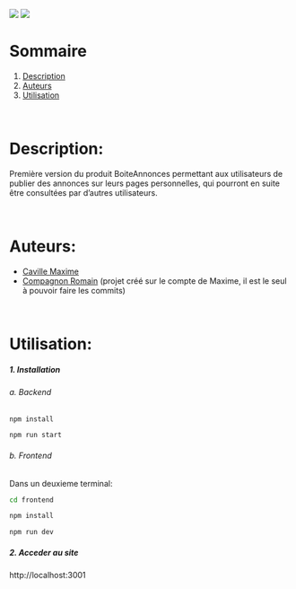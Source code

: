 ![](https://img.shields.io/badge/NESTJS-red?style=for-the-badge)
![](https://img.shields.io/badge/SQLite-blue?style=for-the-badge)

# Sommaire
1. [Description](#Description)
2. [Auteurs](#Auteurs)
3. [Utilisation](#Utilisation)

<br>

# <a name="Description">Description:</a>
Première version du produit BoiteAnnonces permettant aux utilisateurs de publier des annonces sur leurs pages personnelles, qui pourront en suite être consultées par d’autres utilisateurs. 

<br>

# <a name="Auteurs">Auteurs:</a>
- [Caville Maxime](https://github.com/ForgeOfficial)
- [Compagnon Romain](https://github.com/impelran) (projet créé sur le compte de Maxime, il est le seul à pouvoir faire les commits)

<br>

# <a name="Utilisation">Utilisation:</a>
##### 1. Installation
###### a. Backend
```bash
npm install
```
```bash
npm run start
```

###### b. Frontend
Dans un deuxieme terminal:
```bash
cd frontend
```
```bash
npm install
```
```bash
npm run dev
```

##### 2. Acceder au site
http://localhost:3001
